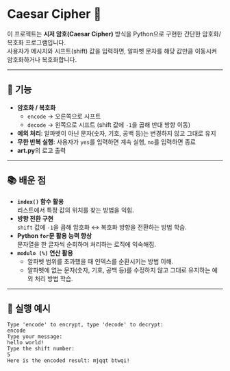 # Caesar Cipher 🔐

이 프로젝트는 **시저 암호(Caesar Cipher)** 방식을 Python으로 구현한 간단한 암호화/복호화 프로그램입니다.  
사용자가 메시지와 시프트(shift) 값을 입력하면, 알파벳 문자를 해당 값만큼 이동시켜 암호화하거나 복호화합니다.  

---

## 📜 기능
- **암호화 / 복호화**  
  - `encode` → 오른쪽으로 시프트  
  - `decode` → 왼쪽으로 시프트 (shift 값에 `-1`을 곱해 반대 방향 이동)
- **예외 처리**: 알파벳이 아닌 문자(숫자, 기호, 공백 등)는 변경하지 않고 그대로 유지
- **무한 반복 실행**: 사용자가 `yes`를 입력하면 계속 실행, `no`를 입력하면 종료
- **art.py**의 로고 출력

---

## 📚 배운 점
- **`index()` 함수 활용**  
  리스트에서 특정 값의 위치를 찾는 방법을 익힘.
- **방향 전환 구현**  
  `shift` 값에 `-1`을 곱해 암호화 ↔ 복호화 방향을 전환하는 방법 학습.
- **Python `for`문 활용 능력 향상**  
  문자열을 한 글자씩 순회하며 처리하는 로직에 익숙해짐.
- **`modulo (%)` 연산 활용**  
  - 알파벳 범위를 초과했을 때 인덱스를 순환시키는 방법 이해.  
  - 알파벳에 없는 문자(숫자, 기호, 공백 등)를 수정하지 않고 그대로 유지하는 예외 처리 방법 학습.

---

## 🚀 실행 예시

```text
Type 'encode' to encrypt, type 'decode' to decrypt:
encode
Type your message:
hello world!
Type the shift number:
5
Here is the encoded result: mjqqt btwqi!
```